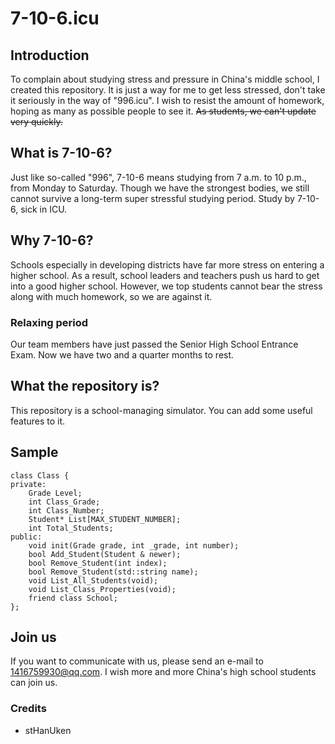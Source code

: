 # 7-10-6.icu
## Introduction
To complain about studying stress and pressure in China's middle school, I created this repository.
It is just a way for me to get less stressed, don't take it seriously in the way of \"996.icu\".
I wish to resist the amount of homework, hoping as many as possible people to see it.
~~As students, we can't update very quickly.~~
## What is 7-10-6?
Just like so-called \"996\", 7-10-6 means studying from 7 a.m. to 10 p.m., from Monday to Saturday.
Though we have the strongest bodies, we still cannot survive a long-term super stressful studying period.
Study by 7-10-6, sick in ICU.
## Why 7-10-6?
Schools especially in developing districts have far more stress on entering a higher school.
As a result, school leaders and teachers push us hard to get into a good higher school.
However, we top students cannot bear the stress along with much homework, so we are against it.
### Relaxing period
Our team members have just passed the Senior High School Entrance Exam.
Now we have two and a quarter months to rest.
## What the repository is?
This repository is a school-managing simulator. You can add some useful features to it.
## Sample
```
class Class {
private:
	Grade Level;
	int Class_Grade;
	int Class_Number;
	Student* List[MAX_STUDENT_NUMBER];
	int Total_Students;
public:
	void init(Grade grade, int _grade, int number);
	bool Add_Student(Student & newer);
	bool Remove_Student(int index);
	bool Remove_Student(std::string name);
	void List_All_Students(void);
	void List_Class_Properties(void);
	friend class School;
};
```
## Join us
If you want to communicate with us, please send an e-mail to 1416759930@qq.com.
I wish more and more China's high school students can join us.
### Credits
- stHanUken